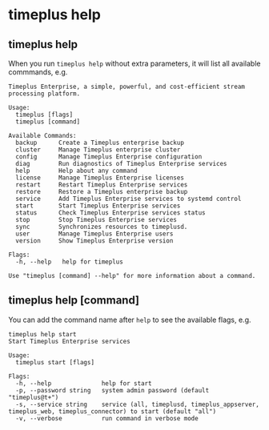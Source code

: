 # timeplus help

## timeplus help

When you run `timeplus help` without extra parameters, it will list all available commmands, e.g.

```
Timeplus Enterprise, a simple, powerful, and cost-efficient stream processing platform.

Usage:
  timeplus [flags]
  timeplus [command]

Available Commands:
  backup      Create a Timeplus enterprise backup
  cluster     Manage Timeplus enterprise cluster
  config      Manage Timeplus Enterprise configuration
  diag        Run diagnostics of Timeplus Enterprise services
  help        Help about any command
  license     Manage Timeplus Enterprise licenses
  restart     Restart Timeplus Enterprise services
  restore     Restore a Timeplus enterprise backup
  service     Add Timeplus Enterprise services to systemd control
  start       Start Timeplus Enterprise services
  status      Check Timeplus Enterprise services status
  stop        Stop Timeplus Enterprise services
  sync        Synchronizes resources to timeplusd.
  user        Manage Timeplus Enterprise users
  version     Show Timeplus Enterprise version

Flags:
  -h, --help   help for timeplus

Use "timeplus [command] --help" for more information about a command.
```

## timeplus help [command]

You can add the command name after `help` to see the available flags, e.g.

```
timeplus help start
Start Timeplus Enterprise services

Usage:
  timeplus start [flags]

Flags:
  -h, --help              help for start
  -p, --password string   system admin password (default "timeplus@t+")
  -s, --service string    service (all, timeplusd, timeplus_appserver, timeplus_web, timeplus_connector) to start (default "all")
  -v, --verbose           run command in verbose mode
```
